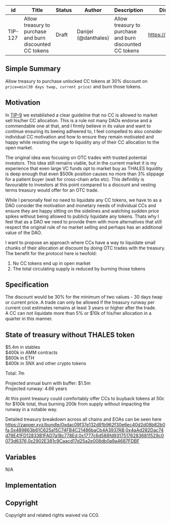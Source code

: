 | id | Title | Status | Author | Description | Discussions to | Created |
| ----------- | ----------- | ----------- | ----------- | ----------- | ----------- | ----------- |
| TIP-127 | Allow treasury to purchase and burn discounted CC tokens | Draft | Danijel (@danthales) | Allow treasury to purchase and burn discounted CC tokens | https://discord.gg/thales | 2023-2-17

## Simple Summary

Allow treasury to purchase unlocked CC tokens at 30% discount on `price=min(30 days twap, current price)` and burn those tokens.

## Motivation

In [TIP-9](https://github.com/thales-markets/thales-improvement-proposals/blob/main/TIPs/TIP-9.md) we established a clear guideline that no CC is allowed to market sell his/her CC allocation. 
This is a rule not many DAOs endorse and a commendable one at that, and I firmly believe in its value and want to continue ensuring its beeing adheered to, I feel compelled to also consider individual CC motivation and how to ensure they remain motivated and happy while resisting the urge to liquidity any of their CC allocation to the open market. 

The original idea was focusing on OTC trades with trusted potential investors. This idea still remains viable, but in the current market it is my experience that even large VC funds opt to market buy as THALES liquidity is deep enough that even $500k position causes no more than 3% slippage for a patient buyer (wait for cross-chain arbs etc). This definitily is favourable to investors at this point compared to a discount and vesting terms treasury would offer for an OTC trade.

While I personally feel no need to liquidate any CC tokens, we have to as a DAO consider the motivation and monetary needs of individual CCs and ensure they are happy sitting on the sidelines and watching sudden price spikes without being allowed to publicly liquidate any tokens. Thats why I feel that as a DAO we need to provide them with more alternatives that still respect the original rule of no market selling and perhaps has an additional value of the DAO.   

I want to propose an approach where CCs have a way to liquidate small chunks of their allocation at discount by doing OTC trades with the treasury. The benefit for the protocol here is twofold:  
1. No CC tokens end up in open market  
2. The total circulating supply is reduced by burning those tokens  

## Specification

The discount would be 30% for the minimum of two values - 30 days twap or current price. 
A trade can only be allowed if the treasury runway per current cost estimates remains at least 3 years or higher after the trade.  
A CC can not liquidate more than 5% or $10k of his/her allocation in a quarter in this manner.

## State of treasury  without THALES token

$5.4m in stables  
$400k in AMM contracts   
$800k in ETH  
$400k in SNX and other crypto tokens  

Total:   7m  

Projected annual burn with buffer: $1.5m  
Projected runway: 4.66 years  

At this point treasury could comfortably offer CCs to buyback tokens at 50c for $100k total, thus burning 200k from supply without impacting the runway in a notable way.  

Detailed treasury breakdown across all chains and EOAs can be seen here https://zapper.xyz/bundle/0xdac09f37e132d91b962f30e6ec40d2d08b82b0fa,0x489863b61C625a15C74FB4C21486baCb4A3937AB,0x4aAd282Dac74d79E41FD12833B1FAD7a18c778Ed,0x1777c6d588fd931751762836811529c0073d6376,0x2902E381c9Caacd17d25a2e008db0a9a4687FDBF
## Variables

N/A

## Implementation


## Copyright
Copyright and related rights waived via CC0. 
